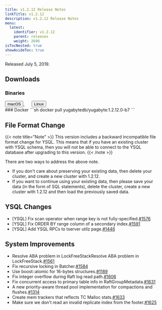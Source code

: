 ```yaml
---
title: v1.2.12 Release Notes
linkTitle: v1.2.12
description: v1.2.12 Release Notes
menu:
  latest:
    identifier: v1.2.12
    parent: releases
    weight: 2696
isTocNested: true
showAsideToc: true
---
```


Released July 5, 2019.

## Downloads
### Binaries
<a class="download-binary-link" href="https://downloads.yugabyte.com/yugabyte-ce-1.2.12.0-darwin.tar.gz">
  <button>
    <i class="fab fa-apple"></i><span class="download-text">macOS</span>
  </button>
</a>
&nbsp; &nbsp; &nbsp; 
<a class="download-binary-link" href="https://downloads.yugabyte.com/yugabyte-ce-1.2.12.0-linux.tar.gz">
  <button>
    <i class="fab fa-linux"></i><span class="download-text">Linux</span>
  </button>
</a>
<br />
### Docker
```sh
docker pull yugabytedb/yugabyte:1.2.12.0-b7
```

## File Format Change

{{< note title="Note" >}}
This version includes a backward incompatible file format change for YSQL. This means that if you have an existing cluster with YSQL schema, then you will not be able to connect to the YSQL database after upgrading to this version.
{{< /note >}}

There are two ways to address the above note.

* If you don't care about preserving your existing data, then delete your cluster, and create a new cluster with 1.2.12. 
* If you want to continue using your existing data, then please save your data (in the form of
  SQL statements), delete the cluster, create a new cluster with 1.2.12 and then load the previously saved data.

## YSQL Changes
* [YSQL] Fix scan operator when range key is not
  fully-specified.[#1576](https://github.com/YugaByte/yugabyte-db/issues/1576)
* [YSQL] Fix ORDER BY range column of a secondary
  index.[#1591](https://github.com/YugaByte/yugabyte-db/issues/1591)
* [YSQL] Add YSQL RPCs to tserver utilz
  page.[#1446](https://github.com/YugaByte/yugabyte-db/issues/1446)

## System Improvements
*  Resolve ABA problem in LockFreeStackResolve ABA problem in
   LockFreeStack.[#1561](https://github.com/YugaByte/yugabyte-db/issues/1561)
* Fix recursive locking in Batcher.[#1584](https://github.com/YugaByte/yugabyte-db/issues/1584)
* Use boost::atomic for 16-bytes
  structures.[#1189](https://github.com/YugaByte/yugabyte-db/issues/1189)
* Fix integer overflow during Raft log read
  path.[#1606](https://github.com/YugaByte/yugabyte-db/issues/1606)
* Fix concurrent access to primary table info in
  RaftGroupMetadata.[#1631](https://github.com/YugaByte/yugabyte-db/issues/1631)
* A new priority-aware thread pool implementation for compactions and
  flushes.[#1314](https://github.com/YugaByte/yugabyte-db/issues/1314)
* Create mem trackers that reflects TC Malloc
  stats.[#1633](https://github.com/YugaByte/yugabyte-db/issues/1633)
* Make sure we don't read an invalid replicate index from the
  footer.[#1625](https://github.com/YugaByte/yugabyte-db/issues/1625)
